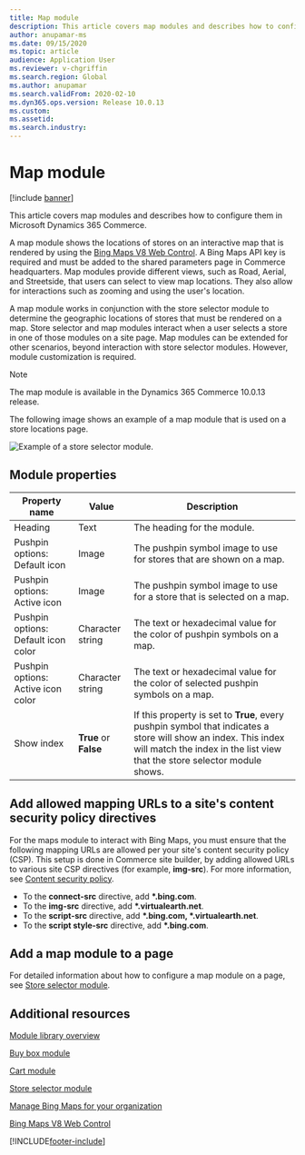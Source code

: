 ```yaml
---
title: Map module
description: This article covers map modules and describes how to configure them in Microsoft Dynamics 365 Commerce.
author: anupamar-ms
ms.date: 09/15/2020
ms.topic: article
audience: Application User
ms.reviewer: v-chgriffin
ms.search.region: Global
ms.author: anupamar
ms.search.validFrom: 2020-02-10
ms.dyn365.ops.version: Release 10.0.13
ms.custom: 
ms.assetid: 
ms.search.industry: 
---
```


# Map module

[!include [banner](includes/banner.md)]


This article covers map modules and describes how to configure them in Microsoft Dynamics 365 Commerce.

A map module shows the locations of stores on an interactive map that is rendered by using the [Bing Maps V8 Web Control](/bingmaps/v8-web-control/). A Bing Maps API key is required and must be added to the shared parameters page in Commerce headquarters. Map modules provide different views, such as Road, Aerial, and Streetside, that users can select to view map locations. They also allow for interactions such as zooming and using the user's location.

A map module works in conjunction with the store selector module to determine the geographic locations of stores that must be rendered on a map. Store selector and map modules interact when a user selects a store in one of those modules on a site page. Map modules can be extended for other scenarios, beyond interaction with store selector modules. However, module customization is required.

> [!NOTE]
> The map module is available in the Dynamics 365 Commerce 10.0.13 release.

The following image shows an example of a map module that is used on a store locations page.

![Example of a store selector module.](./media/ecommerce-Storelocator.PNG)

## Module properties

| Property name             | Value                 | Description |
|---------------------------|-----------------------|-------------|
| Heading | Text | The heading for the module. |
| Pushpin options: Default icon | Image | The pushpin symbol image to use for stores that are shown on a map. |
| Pushpin options: Active icon | Image | The pushpin symbol image to use for a store that is selected on a map. |
| Pushpin options: Default icon color | Character string | The text or hexadecimal value for the color of pushpin symbols on a map. |
| Pushpin options: Active icon color | Character string | The text or hexadecimal value for the color of selected pushpin symbols on a map. |
| Show index | **True** or **False** | If this property is set to **True**, every pushpin symbol that indicates a store will show an index. This index will match the index in the list view that the store selector module shows. |

## Add allowed mapping URLs to a site's content security policy directives

For the maps module to interact with Bing Maps, you must ensure that the following mapping URLs are allowed per your site's content security policy (CSP). This setup is done in Commerce site builder, by adding allowed URLs to various site CSP directives (for example, **img-src**). For more information, see [Content security policy](dev-itpro/manage-csp.md). 

- To the **connect-src** directive, add **&#42;.bing.com**.
- To the **img-src** directive, add **&#42;.virtualearth.net**.
- To the **script-src** directive, add **&#42;.bing.com, &#42;.virtualearth.net**.
- To the **script style-src** directive, add **&#42;.bing.com**.

## Add a map module to a page

For detailed information about how to configure a map module on a page, see [Store selector module](store-selector.md). 
 
## Additional resources

[Module library overview](starter-kit-overview.md)

[Buy box module](add-buy-box.md)

[Cart module](add-cart-module.md)

[Store selector module](store-selector.md)

[Manage Bing Maps for your organization](./dev-itpro/manage-bing-maps.md)

[Bing Maps V8 Web Control](/bingmaps/v8-web-control/)


[!INCLUDE[footer-include](../includes/footer-banner.md)]
